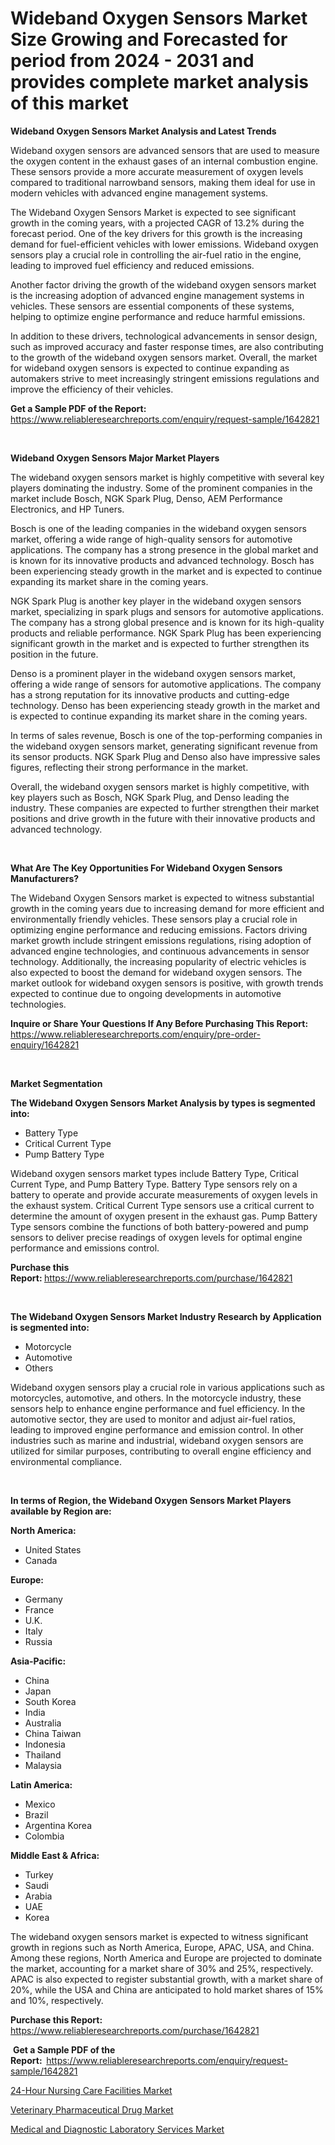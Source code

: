 <p><h1>Wideband Oxygen Sensors Market Size Growing and Forecasted for period from 2024 - 2031 and provides complete market analysis of this market</h1></p><p><strong>Wideband Oxygen Sensors Market Analysis and Latest Trends</strong></p>
<p><p>Wideband oxygen sensors are advanced sensors that are used to measure the oxygen content in the exhaust gases of an internal combustion engine. These sensors provide a more accurate measurement of oxygen levels compared to traditional narrowband sensors, making them ideal for use in modern vehicles with advanced engine management systems.</p><p>The Wideband Oxygen Sensors Market is expected to see significant growth in the coming years, with a projected CAGR of 13.2% during the forecast period. One of the key drivers for this growth is the increasing demand for fuel-efficient vehicles with lower emissions. Wideband oxygen sensors play a crucial role in controlling the air-fuel ratio in the engine, leading to improved fuel efficiency and reduced emissions.</p><p>Another factor driving the growth of the wideband oxygen sensors market is the increasing adoption of advanced engine management systems in vehicles. These sensors are essential components of these systems, helping to optimize engine performance and reduce harmful emissions.</p><p>In addition to these drivers, technological advancements in sensor design, such as improved accuracy and faster response times, are also contributing to the growth of the wideband oxygen sensors market. Overall, the market for wideband oxygen sensors is expected to continue expanding as automakers strive to meet increasingly stringent emissions regulations and improve the efficiency of their vehicles.</p></p>
<p><strong>Get a Sample PDF of the Report:&nbsp;</strong> <a href="https://www.reliableresearchreports.com/enquiry/request-sample/1642821">https://www.reliableresearchreports.com/enquiry/request-sample/1642821</a></p>
<p>&nbsp;</p>
<p><strong>Wideband Oxygen Sensors Major Market Players</strong></p>
<p><p>The wideband oxygen sensors market is highly competitive with several key players dominating the industry. Some of the prominent companies in the market include Bosch, NGK Spark Plug, Denso, AEM Performance Electronics, and HP Tuners.</p><p>Bosch is one of the leading companies in the wideband oxygen sensors market, offering a wide range of high-quality sensors for automotive applications. The company has a strong presence in the global market and is known for its innovative products and advanced technology. Bosch has been experiencing steady growth in the market and is expected to continue expanding its market share in the coming years.</p><p>NGK Spark Plug is another key player in the wideband oxygen sensors market, specializing in spark plugs and sensors for automotive applications. The company has a strong global presence and is known for its high-quality products and reliable performance. NGK Spark Plug has been experiencing significant growth in the market and is expected to further strengthen its position in the future.</p><p>Denso is a prominent player in the wideband oxygen sensors market, offering a wide range of sensors for automotive applications. The company has a strong reputation for its innovative products and cutting-edge technology. Denso has been experiencing steady growth in the market and is expected to continue expanding its market share in the coming years.</p><p>In terms of sales revenue, Bosch is one of the top-performing companies in the wideband oxygen sensors market, generating significant revenue from its sensor products. NGK Spark Plug and Denso also have impressive sales figures, reflecting their strong performance in the market.</p><p>Overall, the wideband oxygen sensors market is highly competitive, with key players such as Bosch, NGK Spark Plug, and Denso leading the industry. These companies are expected to further strengthen their market positions and drive growth in the future with their innovative products and advanced technology.</p></p>
<p>&nbsp;</p>
<p><strong>What Are The Key Opportunities For Wideband Oxygen Sensors Manufacturers?</strong></p>
<p><p>The Wideband Oxygen Sensors market is expected to witness substantial growth in the coming years due to increasing demand for more efficient and environmentally friendly vehicles. These sensors play a crucial role in optimizing engine performance and reducing emissions. Factors driving market growth include stringent emissions regulations, rising adoption of advanced engine technologies, and continuous advancements in sensor technology. Additionally, the increasing popularity of electric vehicles is also expected to boost the demand for wideband oxygen sensors. The market outlook for wideband oxygen sensors is positive, with growth trends expected to continue due to ongoing developments in automotive technologies.</p></p>
<p><strong>Inquire or Share Your Questions If Any Before Purchasing This Report:</strong> <a href="https://www.reliableresearchreports.com/enquiry/pre-order-enquiry/1642821">https://www.reliableresearchreports.com/enquiry/pre-order-enquiry/1642821</a></p>
<p>&nbsp;</p>
<p><strong>Market Segmentation</strong></p>
<p><strong>The Wideband Oxygen Sensors Market Analysis by types is segmented into:</strong></p>
<p><ul><li>Battery Type</li><li>Critical Current Type</li><li>Pump Battery Type</li></ul></p>
<p><p>Wideband oxygen sensors market types include Battery Type, Critical Current Type, and Pump Battery Type. Battery Type sensors rely on a battery to operate and provide accurate measurements of oxygen levels in the exhaust system. Critical Current Type sensors use a critical current to determine the amount of oxygen present in the exhaust gas. Pump Battery Type sensors combine the functions of both battery-powered and pump sensors to deliver precise readings of oxygen levels for optimal engine performance and emissions control.</p></p>
<p><strong>Purchase this Report:&nbsp;</strong><a href="https://www.reliableresearchreports.com/purchase/1642821">https://www.reliableresearchreports.com/purchase/1642821</a></p>
<p>&nbsp;</p>
<p><strong>The Wideband Oxygen Sensors Market Industry Research by Application is segmented into:</strong></p>
<p><ul><li>Motorcycle</li><li>Automotive</li><li>Others</li></ul></p>
<p><p>Wideband oxygen sensors play a crucial role in various applications such as motorcycles, automotive, and others. In the motorcycle industry, these sensors help to enhance engine performance and fuel efficiency. In the automotive sector, they are used to monitor and adjust air-fuel ratios, leading to improved engine performance and emission control. In other industries such as marine and industrial, wideband oxygen sensors are utilized for similar purposes, contributing to overall engine efficiency and environmental compliance.</p></p>
<p>&nbsp;</p>
<p><strong>In terms of Region, the Wideband Oxygen Sensors Market Players available by Region are:</strong></p>
<p>
    <p> <strong> North America: </strong>
        <ul>
            <li>United States</li>
            <li>Canada</li>
        </ul>
        </p> 
    <p> <strong> Europe: </strong>
        <ul>
            <li>Germany</li>
            <li>France</li>
            <li>U.K.</li>
            <li>Italy</li>
            <li>Russia</li>
        </ul>
        </p> 
    <p> <strong> Asia-Pacific: </strong>
        <ul>
            <li>China</li>
            <li>Japan</li>
            <li>South Korea</li>
            <li>India</li>
            <li>Australia</li>
            <li>China Taiwan</li>
            <li>Indonesia</li>
            <li>Thailand</li>
            <li>Malaysia</li>
        </ul>
        </p> 
    <p> <strong> Latin America: </strong>
        <ul>
            <li>Mexico</li>
            <li>Brazil</li>
            <li>Argentina Korea</li>
            <li>Colombia</li>
        </ul>
        </p> 
    <p> <strong> Middle East & Africa: </strong>
        <ul>
            <li>Turkey</li>
            <li>Saudi</li>
            <li>Arabia</li>
            <li>UAE</li>
            <li>Korea</li>
        </ul>
    </p>
    </p>
<p><p>The wideband oxygen sensors market is expected to witness significant growth in regions such as North America, Europe, APAC, USA, and China. Among these regions, North America and Europe are projected to dominate the market, accounting for a market share of 30% and 25%, respectively. APAC is also expected to register substantial growth, with a market share of 20%, while the USA and China are anticipated to hold market shares of 15% and 10%, respectively.</p></p>
<p><strong>Purchase this Report: </strong><a href="https://www.reliableresearchreports.com/purchase/1642821">https://www.reliableresearchreports.com/purchase/1642821</a></p>
<p>&nbsp;<strong>Get a Sample PDF of the Report:&nbsp;&nbsp;</strong><a href="https://www.reliableresearchreports.com/enquiry/request-sample/1642821">https://www.reliableresearchreports.com/enquiry/request-sample/1642821</a></p>
<p><strong></strong></p>
<p><p><a href="https://view.publitas.com/reportprime-1/24-hour-nursing-care-facilities-market-furnish-information-about-market-size-market-share-market-dynamics-and-projections-spanning-from-2023-to-2030/">24-Hour Nursing Care Facilities Market</a></p><p><a href="https://view.publitas.com/reportprime-1/veterinary-pharmaceutical-drug-market-research-report-the-key-to-successful-business-strategy-forecasted-for-period-from-2023-2030/">Veterinary Pharmaceutical Drug Market</a></p><p><a href="https://view.publitas.com/reportprime-1/medical-and-diagnostic-laboratory-services-market-provides-detailed-segmentation-of-this-market-based-on-type-application-and-region-and-forecast-for-the-period-from-2023-2030/">Medical and Diagnostic Laboratory Services Market</a></p></p>